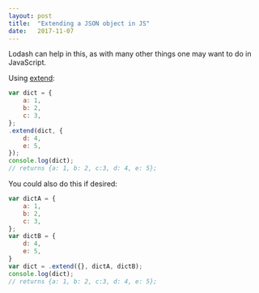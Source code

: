```yaml
---
layout: post
title:  "Extending a JSON object in JS"
date:   2017-11-07
---
```


Lodash can help in this, as with many other things one may want to do in JavaScript.

Using [extend](https://lodash.com/docs/4.17.4#assignIn): 

```js
var dict = {
	a: 1,
	b: 2,
	c: 3,
};
.extend(dict, {
	d: 4,
	e: 5,
});
console.log(dict); 
// returns {a: 1, b: 2, c:3, d: 4, e: 5};
```

You could also do this if desired:

```js
var dictA = {
	a: 1,
	b: 2,
	c: 3,
};
var dictB = {
	d: 4,
	e: 5,
}
var dict = .extend({}, dictA, dictB);
console.log(dict); 
// returns {a: 1, b: 2, c:3, d: 4, e: 5};
```






